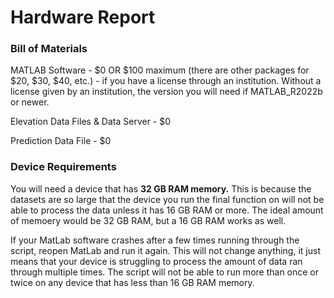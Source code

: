 # Hardware Report 
### Bill of Materials 

MATLAB Software - $0 OR $100 maximum 
(there are other packages for $20, $30, $40, etc.)
    - if you have a license through an institution. Without a license given by an institution, the version you will need if MATLAB_R2022b or newer.
    
Elevation Data Files & Data Server - $0

Prediction Data File - $0 

### Device Requirements 

You will need a device that has <strong>32 GB RAM memory.</strong>
This is because the datasets are so large that the device you run the final function on will not be able to process the data unless it has 16 GB RAM or more. The ideal amount of memoery would be 32 GB RAM, but a 16 GB RAM works as well. 

If your MatLab software crashes after a few times running through the script, reopen MatLab and run it again. This will not change anything, it just means that your device is struggling to process the amount of data ran through multiple times. The script will not be able to run more than once or twice on any device that has less than 16 GB RAM memory. 


